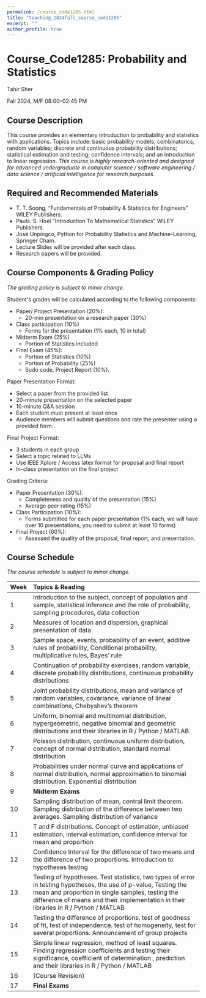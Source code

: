 ```yaml
---
permalink: /course_code1285.html
title: "teaching_2024fall_course_code1285"
excerpt: ""
author_profile: true
---
```



# **Course_Code1285: Probability and Statistics**

Tahir Sher

Fall 2024, M/F 08:00–02:45 PM


## **Course Description**

This course provides an elementary introduction to probability and statistics with applications. Topics include: basic probability models; combinatorics; random variables; discrete and continuous probability distributions; statistical estimation and testing; confidence intervals; and an introduction to linear regression. *This course is highly research-oriented and designed for advanced undergraduate in computer science / software engineering / data science / artificial intelligence for research purposes*.


## **Required and Recommended Materials**

* T. T. Soong, “Fundamentals of Probability & Statistics for Engineers” WILEY Publishers.
* Pauls. S. Hoel "Introduction To Mathematical Statistics" WILEY Publishers.
* José Unpingco, Python for Probability Statistics and Machine-Learning, Springer Cham.
* Lecture Slides will be provided after each class.
* Research papers will be provided.


## **Course Components & Grading Policy** 
*The grading policy is subject to minor change.*

Student's grades will be calculated according to the following components: 

* Paper/ Project Presentation (20%):
  * 20-min presentation on a research paper (30%)
* Class participation (10%)
  * Forms for the presentation (1% each, 10 in total)
* Midterm Exam (25%)
  * Portion of Statistics included
* Final Exam (45%):
  * Portion of Statistics (10%)
  * Portion of Probability (25%)
  * Sudo code, Project Report (10%). 

Paper Presentation Format:
- Select a paper from the provided list
- 20-minute presentation on the selected paper
- 10-minute Q&A session
- Each student must present at least once
- Audience members will submit questions and rate the presenter using a provided form.


Final Project Format:
- 3 students in each group
- Select a topic related to LLMs
- Use IEEE Xplore / Access latex format for proposal and final report
- In-class presentation on the final project


Grading Criteria:
- Paper Presentation (30%):
   - Completeness and quality of the presentation (15%)
   - Average peer rating (15%)
- Class Participation (10%):
   - Forms submitted for each paper presentation (1% each, we will have over 10 presentations, you need to submit at least 10 forms)
- Final Project (60%):
   - Assessed the quality of the proposal, final report, and presentation.



## **Course Schedule** 

*The course schedule is subject to minor change.*

| Week         | Topics & Reading |
| :----------  | :----------------------------------------------------------------------------------------------------------------------------------------------------------------------------------------------------------------------------------------------------------------------------------------------------------------------------------------------------------------------------------------------------------------------------------------------------------------------------------------------------------------------------------------------------------------------------------- |
| 1      | Introduction to the subject, concept of population and sample, statistical inference and the role of probability, sampling procedures, data collection                                                                                                                                                                                                                                                                                                                                                                                                                                                                                                                                                                                           |
| 2      | Measures of location and dispersion, graphical presentation of data                                                                                                                                                                                                                                                                                                                                                                                                                                                                                                                                                                                    |
| 3      | Sample space, events, probability of an event, additive rules of probability, Conditional probability, multiplicative rules, Bayes’ rule                                                                                                                                                                                                                                                                                                                                                                                                                                                                                                                                                                                               |
| 4      | Continuation of probability exercises, random variable, discrete probability distributions, continuous probability distributions                                                                                                                                                                                                                                                                                                                                                                                                                                                                                                                                                                                                  |
| 5       | Joint probability distributions, mean and variance of random variables, covariance, variance of linear combinations, Chebyshev’s theorem                                                                                                                                                                                                                                                                                                                                                                                                                                                                                                                                                                                             |
| 6       | Uniform, binomial and multinomial distribution, hypergeometric, negative binomial and geometric distributions and their libraries in R / Python / MATLAB                                                                                                         |
| 7      | Poisson distribution, continuous uniform distribution, concept of normal distribution, standard normal distribution                                                                                                                                                                                                                                                                                                                                                                                                 |
| 8       | Probabilities under normal curve and applications of normal distribution, normal approximation to binomial distribution. Exponential distribution     |
| 9       | **Midterm Exams**                                                                                                                                                                                                                                                               |
| 10       | Sampling distribution of mean, central limit theorem. Sampling distribution of the difference between two averages. Sampling distribution of variance                                                                                                                                                                                                                                                                                                         |
| 11       | T and F distributions. Concept of estimation, unbiased estimation, interval estimation, confidence interval for mean and proportion                                                                                                                                                                                                                                                                                                                                                                                               |
| 12       | Confidence Interval for the difference of two means and the difference of two proportions. Introduction to hypotheses testing                                                                                                  |
| 13       | Testing of hypotheses. Test statistics, two types of error in testing hypotheses, the use of p-value, Testing the mean and proportion in single samples, testing the difference of means and their implementation in their libraries in R / Python / MATLAB                                                                                                                                                             |
| 14       | Testing the difference of proportions. test of goodness of fit, test of independence. test of homogeneity, test for several proportions. Announcement of group projects                                                                                                                                                                   |
| 15       | Simple linear regression, method of least squares. Finding regression coefficients and testing their significance, coefficient of determination , prediction and their libraries in R / Python / MATLAB                                                                                                                                                                                                                                   |
| 16       | (Course Revision)                                                                                                                                                                                                                                                                                                                                                                                                                                                                                                                                                                                                                  |
| 17       | **Final Exams**                                                                                                            |
                                                                                                                                                                                                                                                                   





 
